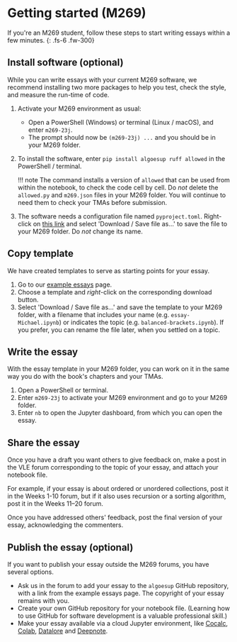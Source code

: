 # Getting started (M269)

If you're an M269 student, follow these steps to start writing essays within a few minutes.
{: .fs-6 .fw-300}

## Install software (optional)

While you can write essays with your current M269 software,
we recommend installing two more packages to help you
test, check the style, and measure the run-time of code.

1. Activate your M269 environment as usual:
    - Open a PowerShell (Windows) or terminal (Linux / macOS), and enter `m269-23j`.
    - The prompt should now be `(m269-23j) ...` and you should be in your M269 folder.
2. To install the software, enter `pip install algoesup ruff allowed` in the PowerShell / terminal.
   
    !!! note
        The command installs a version of `allowed` that can be used from
        within the notebook, to check the code cell by cell.
        Do _not_ delete the `allowed.py` and `m269.json` files in your M269 folder. 
        You will continue to need them to check your TMAs before submission.

3. The software needs a configuration file named `pyproject.toml`.
   Right-click on [this link](https://github.com/dsa-ou/algoesup/raw/main/src/docs/essays/pyproject.toml)
   and select 'Download / Save file as...' to save the file to your M269 folder.
   Do _not_ change its name.

## Copy template

We have created templates to serve as starting points for your essay.

1. Go to our [example essays](example-essays.md) page.
2. Choose a template and _right_-click on the corresponding download button.
3. Select 'Download / Save file as...' and save the template to your M269 folder,
   with a filename that includes your name (e.g. `essay-Michael.ipynb`)
   or indicates the topic (e.g. `balanced-brackets.ipynb`).
   If you prefer, you can rename the file later, when you settled on a topic.

## Write the essay

With the essay template in your M269 folder, you can work on it in the same way
you do with the book's chapters and your TMAs.

1. Open a PowerShell or terminal.
2. Enter `m269-23j` to activate your M269 environment and go to your M269 folder.
3. Enter `nb` to open the Jupyter dashboard, from which you can open the essay.

## Share the essay

Once you have a draft you want others to give feedback on,
make a post in the VLE forum corresponding to the topic of your essay,
and attach your notebook file.

For example, if your essay is about ordered or unordered collections,
post it in the Weeks 1-10 forum, but if it also uses recursion or a sorting algorithm,
post it in the Weeks 11–20 forum.

Once you have addressed others' feedback, post the final version of your essay,
acknowledging the commenters.

## Publish the essay (optional)

If you want to publish your essay outside the M269 forums, you have several options.

- Ask us in the forum to add your essay to the `algoesup` GitHub repository,
  with a link from the example essays page. The copyright of your essay remains with you.
- Create your own GitHub repository for your notebook file.
  (Learning how to use GitHub for software development is a valuable professional skill.)
- Make your essay available via a cloud Jupyter environment, like
  [Cocalc](https://cocalc.com), [Colab](https://colab.research.google.com),
  [Datalore](https://datalore.jetbrains.com) and [Deepnote](https://deepnote.com).
